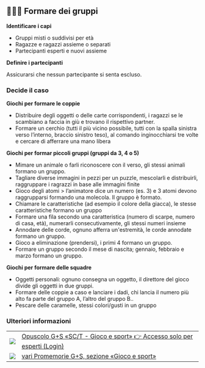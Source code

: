 🧑‍🤝‍🧑 Formare dei gruppi
---------------------

**Identificare i capi**

- Gruppi misti o suddivisi per età
- Ragazze e ragazzi assieme o separati
- Partecipanti esperti e nuovi assieme

**Definire i partecipanti**

Assicurarsi che nessun partecipante si senta escluso.

### Decide il caso

**Giochi per formare le coppie**

- Distribuire degli oggetti o delle carte corrispondenti, i ragazzi se le scambiano a faccia in giù e trovano il rispettivo partner.
- Formare un cerchio (tutti il più vicino possibile, tutti con la spalla sinistra verso l’interno, braccio sinistro teso), al comando inginocchiarsi tre volte e cercare di afferrare una mano libera

**Giochi per formar piccoli gruppi (gruppi da 3, 4 o 5)**

- Mimare un animale o farli riconoscere con il verso, gli stessi animali formano un gruppo.
- Tagliare diverse immagini in pezzi per un puzzle, mescolarli e distribuirli, raggruppare i ragrazzi in base alle immagini finite
- Gioco degli atomi > l’animatore dice un numero (es. 3) e 3 atomi devono raggrupparsi formando una molecola. Il gruppo è formato.
- Chiamare le caratteristiche (ad esempio il colore della giacca), le stesse caratteristiche formano un gruppo
- Formare una fila secondo una caratteristica (numero di scarpe, numero di casa, età), numerarli consecutivamente, gli stessi numeri insieme
- Annodare delle corde, ognuno afferra un'estremità, le corde annodate formano un gruppo.
- Gioco a eliminazione (prendersi), i primi 4 formano un gruppo.
- Formare un gruppo secondo il mese di nascita; gennaio, febbraio e marzo formano un gruppo.

**Giochi per formare delle squadre**

-  Oggetti personali: ognuno consegna un oggetto, il direttore del gioco divide gli oggetti in due gruppi.
- Formare delle coppie a caso e lanciare i dadi, chi lancia il numero più alto fa parte del gruppo A, l’altro del gruppo B..
- Pescare delle caramelle, stessi colori/gusti in un gruppo

### Ulteriori informazioni
| | |
|---|---|
| [![](images/piktos/9_Spiel_Sport.png)][1] | [Opuscolo G+S «SC/T - Gioco e sport» 👉 Accesso solo per esperti (Login)][1] |
| [![](images/piktos/9_Spiel_Sport.png)][2] | [vari Promemorie G+S, sezione «Gioco e sport»][2] |

[1]: https://www.jugendundsport.ch/it/sportarten/lagersport-trekking-uebersicht/login-experten.html
[2]: https://www.jugendundsport.ch/it/sportarten/lagersport-trekking-uebersicht.html#manuale_g_s_sc_tg_